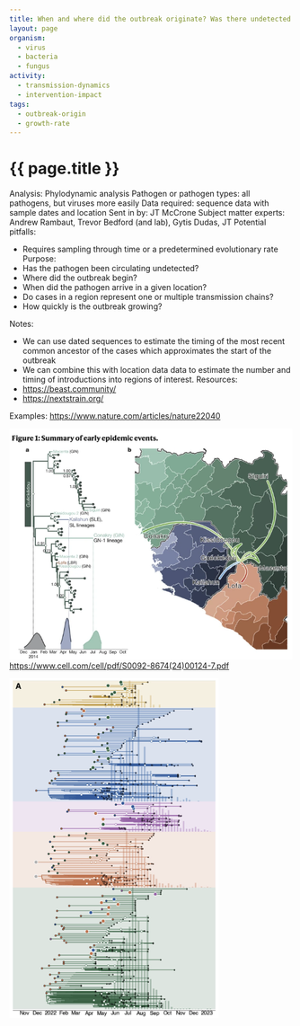 ```yaml
---
title: When and where did the outbreak originate? Was there undetected circulation? How quickly is the outbreak growing? 
layout: page
organism:
  - virus
  - bacteria
  - fungus
activity:
  - transmission-dynamics
  - intervention-impact
tags:
  - outbreak-origin
  - growth-rate
---
```


# **{{ page.title }}**

Analysis: Phylodynamic analysis
Pathogen or pathogen types: all pathogens, but viruses more easily
Data required: sequence data with sample dates and location
Sent in by: JT McCrone
Subject matter experts: Andrew Rambaut, Trevor Bedford (and lab), Gytis Dudas, JT
Potential pitfalls:
-	Requires sampling through time or a predetermined evolutionary rate
Purpose: 
-	Has the pathogen been circulating undetected?
-	Where did the outbreak begin?
-	When did the pathogen arrive in a given location?
-	Do cases in a region represent one or multiple transmission chains?
-	How quickly is the outbreak growing?

Notes:
-	We can use dated sequences to estimate the timing of the most recent common ancestor of the cases which approximates the start of the outbreak 
-	We can combine this with location data data to estimate the number and timing of introductions into regions of interest.
Resources:
-	https://beast.community/
-	https://nextstrain.org/

Examples:
https://www.nature.com/articles/nature22040

![](../docs/media/Picture20.png)
https://www.cell.com/cell/pdf/S0092-8674(24)00124-7.pdf

![](../docs/media/Picture21.png)